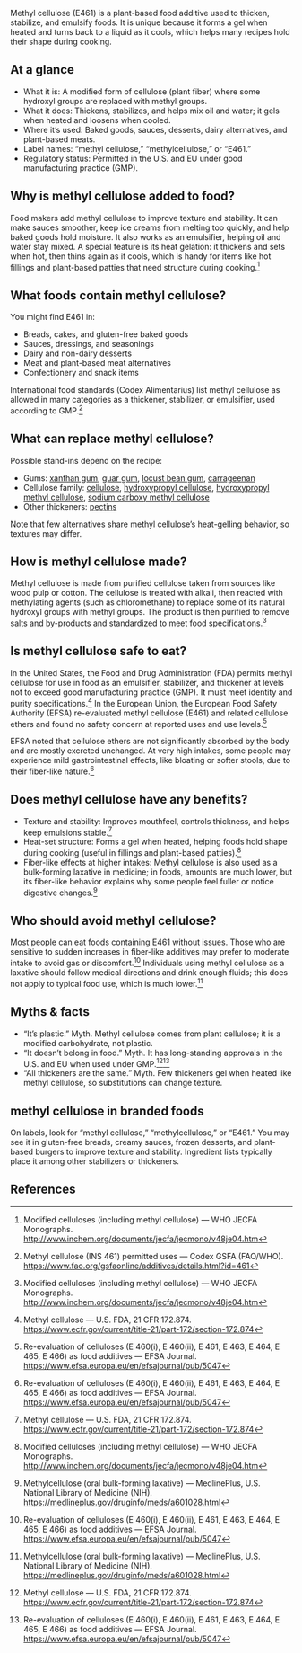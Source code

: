 Methyl cellulose (E461) is a plant-based food additive used to thicken, stabilize, and emulsify foods. It is unique because it forms a gel when heated and turns back to a liquid as it cools, which helps many recipes hold their shape during cooking.

<!--more-->

## At a glance
- What it is: A modified form of cellulose (plant fiber) where some hydroxyl groups are replaced with methyl groups.
- What it does: Thickens, stabilizes, and helps mix oil and water; it gels when heated and loosens when cooled.
- Where it’s used: Baked goods, sauces, desserts, dairy alternatives, and plant-based meats.
- Label names: “methyl cellulose,” “methylcellulose,” or “E461.”
- Regulatory status: Permitted in the U.S. and EU under good manufacturing practice (GMP).

## Why is methyl cellulose added to food?
Food makers add methyl cellulose to improve texture and stability. It can make sauces smoother, keep ice creams from melting too quickly, and help baked goods hold moisture. It also works as an emulsifier, helping oil and water stay mixed. A special feature is its heat gelation: it thickens and sets when hot, then thins again as it cools, which is handy for items like hot fillings and plant-based patties that need structure during cooking.[^1]

## What foods contain methyl cellulose?
You might find E461 in:
- Breads, cakes, and gluten-free baked goods
- Sauces, dressings, and seasonings
- Dairy and non-dairy desserts
- Meat and plant-based meat alternatives
- Confectionery and snack items

International food standards (Codex Alimentarius) list methyl cellulose as allowed in many categories as a thickener, stabilizer, or emulsifier, used according to GMP.[^4]

## What can replace methyl cellulose?
Possible stand-ins depend on the recipe:
- Gums: [xanthan gum](/e415-xanthan-gum), [guar gum](/e412-guar-gum), [locust bean gum](/e410-locust-bean-gum), [carrageenan](/e407-carrageenan)
- Cellulose family: [cellulose](/e460-cellulose), [hydroxypropyl cellulose](/e463-hydroxypropyl-cellulose), [hydroxypropyl methyl cellulose](/e464-hydroxypropyl-methyl-cellulose), [sodium carboxy methyl cellulose](/e466-sodium-carboxy-methyl-cellulose)
- Other thickeners: [pectins](/e440-pectins)

Note that few alternatives share methyl cellulose’s heat-gelling behavior, so textures may differ.

## How is methyl cellulose made?
Methyl cellulose is made from purified cellulose taken from sources like wood pulp or cotton. The cellulose is treated with alkali, then reacted with methylating agents (such as chloromethane) to replace some of its natural hydroxyl groups with methyl groups. The product is then purified to remove salts and by-products and standardized to meet food specifications.[^1]

## Is methyl cellulose safe to eat?
In the United States, the Food and Drug Administration (FDA) permits methyl cellulose for use in food as an emulsifier, stabilizer, and thickener at levels not to exceed good manufacturing practice (GMP). It must meet identity and purity specifications.[^2] In the European Union, the European Food Safety Authority (EFSA) re-evaluated methyl cellulose (E461) and related cellulose ethers and found no safety concern at reported uses and use levels.[^3]

EFSA noted that cellulose ethers are not significantly absorbed by the body and are mostly excreted unchanged. At very high intakes, some people may experience mild gastrointestinal effects, like bloating or softer stools, due to their fiber-like nature.[^3]

## Does methyl cellulose have any benefits?
- Texture and stability: Improves mouthfeel, controls thickness, and helps keep emulsions stable.[^2]
- Heat-set structure: Forms a gel when heated, helping foods hold shape during cooking (useful in fillings and plant-based patties).[^1]
- Fiber-like effects at higher intakes: Methyl cellulose is also used as a bulk-forming laxative in medicine; in foods, amounts are much lower, but its fiber-like behavior explains why some people feel fuller or notice digestive changes.[^5]

## Who should avoid methyl cellulose?
Most people can eat foods containing E461 without issues. Those who are sensitive to sudden increases in fiber-like additives may prefer to moderate intake to avoid gas or discomfort.[^3] Individuals using methyl cellulose as a laxative should follow medical directions and drink enough fluids; this does not apply to typical food use, which is much lower.[^5]

## Myths & facts
- “It’s plastic.” Myth. Methyl cellulose comes from plant cellulose; it is a modified carbohydrate, not plastic.
- “It doesn’t belong in food.” Myth. It has long-standing approvals in the U.S. and EU when used under GMP.[^2][^3]
- “All thickeners are the same.” Myth. Few thickeners gel when heated like methyl cellulose, so substitutions can change texture.

## methyl cellulose in branded foods
On labels, look for “methyl cellulose,” “methylcellulose,” or “E461.” You may see it in gluten-free breads, creamy sauces, frozen desserts, and plant-based burgers to improve texture and stability. Ingredient lists typically place it among other stabilizers or thickeners.

## References
[^1]: Modified celluloses (including methyl cellulose) — WHO JECFA Monographs. http://www.inchem.org/documents/jecfa/jecmono/v48je04.htm
[^2]: Methyl cellulose — U.S. FDA, 21 CFR 172.874. https://www.ecfr.gov/current/title-21/part-172/section-172.874
[^3]: Re-evaluation of celluloses (E 460(i), E 460(ii), E 461, E 463, E 464, E 465, E 466) as food additives — EFSA Journal. https://www.efsa.europa.eu/en/efsajournal/pub/5047
[^4]: Methyl cellulose (INS 461) permitted uses — Codex GSFA (FAO/WHO). https://www.fao.org/gsfaonline/additives/details.html?id=461
[^5]: Methylcellulose (oral bulk-forming laxative) — MedlinePlus, U.S. National Library of Medicine (NIH). https://medlineplus.gov/druginfo/meds/a601028.html
